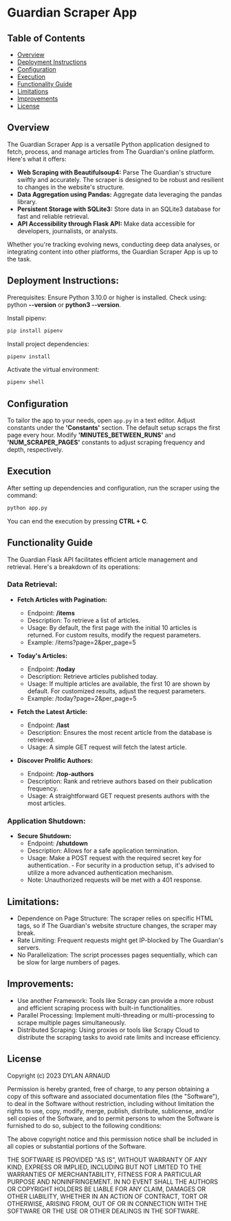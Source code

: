 # Guardian Scraper App

## Table of Contents
- [Overview](#overview)
- [Deployment Instructions](#deployment-instructions)
- [Configuration](#configuration)
- [Execution](#execution)
- [Functionality Guide](#functionality-guide)
- [Limitations](#limitations)
- [Improvements](#improvements)
- [License](#license)

## Overview

The Guardian Scraper App is a versatile Python application designed to fetch, process, and manage articles from The Guardian's online platform. Here's what it offers:

- **Web Scraping with Beautifulsoup4:** Parse The Guardian's structure swiftly and accurately. The scraper is designed to be robust and resilient to changes in the website's structure.
- **Data Aggregation using Pandas:** Aggregate data leveraging the pandas library.
- **Persistent Storage with SQLite3:** Store data in an SQLite3 database for fast and reliable retrieval.
- **API Accessibility through Flask API:** Make data accessible for developers, journalists, or analysts.

Whether you're tracking evolving news, conducting deep data analyses, or integrating content into other platforms, the Guardian Scraper App is up to the task.

## Deployment Instructions:
Prerequisites: Ensure Python 3.10.0 or higher is installed. Check using: python **--version** or **python3 --version**.

Install pipenv:
```bash
pip install pipenv
```

Install project dependencies:
```bash
pipenv install
```

Activate the virtual environment:
```bash
pipenv shell
```

## Configuration
To tailor the app to your needs, open `app.py` in a text editor. Adjust constants under the **'Constants'** section. The default setup scraps the first page every hour. Modify **'MINUTES_BETWEEN_RUNS'** and **'NUM_SCRAPER_PAGES'** constants to adjust scraping frequency and depth, respectively.

## Execution
After setting up dependencies and configuration, run the scraper using the command:
```bash
python app.py
```

You can end the execution by pressing **CTRL + C**.

## Functionality Guide

The Guardian Flask API facilitates efficient article management and retrieval. Here's a breakdown of its operations:

### Data Retrieval:
- **Fetch Articles with Pagination:**
    - Endpoint: **/items**
    - Description: To retrieve a list of articles.
    - Usage: By default, the first page with the initial 10 articles is returned. For custom results, modify the request parameters.
    - Example: /items?page=2&per_page=5

- **Today's Articles:**
    - Endpoint: **/today**
    - Description: Retrieve articles published today.
    - Usage: If multiple articles are available, the first 10 are shown by default. For customized results, adjust the request parameters.
    - Example: /today?page=2&per_page=5

- **Fetch the Latest Article:**
    - Endpoint: **/last**
    - Description: Ensures the most recent article from the database is retrieved.
    - Usage: A simple GET request will fetch the latest article.

- **Discover Prolific Authors:**
    - Endpoint: **/top-authors**
    - Description: Rank and retrieve authors based on their publication frequency.
    - Usage: A straightforward GET request presents authors with the most articles.

### Application Shutdown:
- **Secure Shutdown:**
    - Endpoint: **/shutdown**
    - Description: Allows for a safe application termination.
    - Usage: Make a POST request with the required secret key for authentication. - For security in a production setup, it's advised to utilize a more advanced authentication mechanism.
    - Note: Unauthorized requests will be met with a 401 response.

## Limitations:
- Dependence on Page Structure: The scraper relies on specific HTML tags, so if The Guardian's website structure changes, the scraper may break.
- Rate Limiting: Frequent requests might get IP-blocked by The Guardian's servers.
- No Parallelization: The script processes pages sequentially, which can be slow for large numbers of pages.

## Improvements:
- Use another Framework: Tools like Scrapy can provide a more robust and efficient scraping process with built-in functionalities.
- Parallel Processing: Implement multi-threading or multi-processing to scrape multiple pages simultaneously.
- Distributed Scraping: Using proxies or tools like Scrapy Cloud to distribute the scraping tasks to avoid rate limits and increase efficiency.

## License

Copyright (c) 2023 DYLAN ARNAUD

Permission is hereby granted, free of charge, to any person obtaining a copy of this software and associated documentation files (the "Software"), to deal in the Software without restriction, including without limitation the rights to use, copy, modify, merge, publish, distribute, sublicense, and/or sell copies of the Software, and to permit persons to whom the Software is furnished to do so, subject to the following conditions:

The above copyright notice and this permission notice shall be included in all
copies or substantial portions of the Software.

THE SOFTWARE IS PROVIDED "AS IS", WITHOUT WARRANTY OF ANY KIND, EXPRESS OR IMPLIED, INCLUDING BUT NOT LIMITED TO THE WARRANTIES OF MERCHANTABILITY, FITNESS FOR A PARTICULAR PURPOSE AND NONINFRINGEMENT. IN NO EVENT SHALL THE AUTHORS OR COPYRIGHT HOLDERS BE LIABLE FOR ANY CLAIM, DAMAGES OR OTHER LIABILITY, WHETHER IN AN ACTION OF CONTRACT, TORT OR OTHERWISE, ARISING FROM, OUT OF OR IN CONNECTION WITH THE SOFTWARE OR THE USE OR OTHER DEALINGS IN THE SOFTWARE.